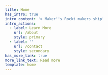 ```yaml
---
title: Home
has_intro: true
intro_content: '> Maker''s Rockt makers ship'
intro_actions:
  - label: Learn More
    url: /about
    style: primary
  - label: ''
    url: /contact
    style: secondary
has_more_link: true
more_link_text: Read more
template: home
---
```

